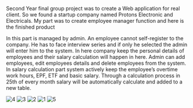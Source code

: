 Second Year final group project was to create a Web application for real client. So we found a startup company named Protons Electronic and Electricals. My part was to create employee manager function and here is the finished product

In this part is managed by admin. An employee cannot self-register to the company. He has to face interview series and if only he selected the admin will enter him to the system. In here company keep the personal details of employees and their salary calculation will happen in here. Admin can add employees, edit employees details and delete employees from the system.
In salary calculation part system actively keep the employee’s overtime work hours, EPF, ETF and basic salary. Through a calculation process in 25th of every month salary will be automatically calculate and added to a new table.


![4](https://github.com/K-K-Semasinghe/EmpManage/assets/128270347/61ec9c71-b815-45dc-89b5-63bd84815c25)
![3](https://github.com/K-K-Semasinghe/EmpManage/assets/128270347/d478368d-5f2b-4d47-91da-df4cf0aefb31)
![2](https://github.com/K-K-Semasinghe/EmpManage/assets/128270347/8bc5bbc9-ae22-45e3-9c60-3014db407e7c)
![1](https://github.com/K-K-Semasinghe/EmpManage/assets/128270347/086e51d0-ffcc-4a01-a883-7a40e5602f8c)
![5](https://github.com/K-K-Semasinghe/EmpManage/assets/128270347/e8328dd8-bf85-41c9-aa48-62c32edda10f)
